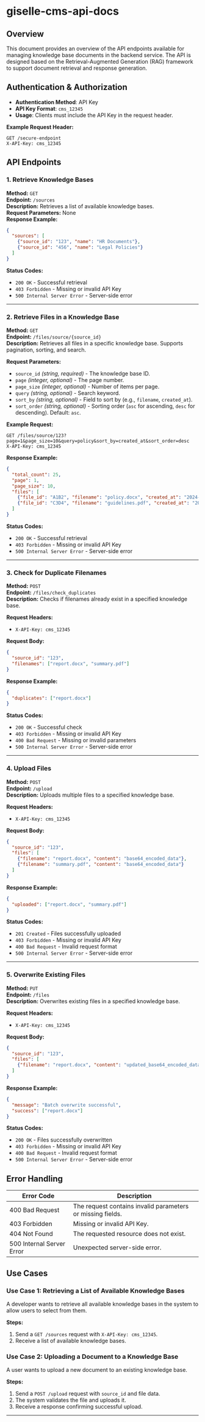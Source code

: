 # giselle-cms-api-docs


## Overview
This document provides an overview of the API endpoints available for managing knowledge base documents in the backend service. The API is designed based on the Retrieval-Augmented Generation (RAG) framework to support document retrieval and response generation.

## Authentication & Authorization
- **Authentication Method**: API Key
- **API Key Format**: `cms_12345`
- **Usage**: Clients must include the API Key in the request header.

**Example Request Header:**
```http
GET /secure-endpoint
X-API-Key: cms_12345
```

## API Endpoints

### 1. Retrieve Knowledge Bases
**Method:** `GET`  
**Endpoint:** `/sources`  
**Description:** Retrieves a list of available knowledge bases.  
**Request Parameters:** None  
**Response Example:**
```json
{
  "sources": [
    {"source_id": "123", "name": "HR Documents"},
    {"source_id": "456", "name": "Legal Policies"}
  ]
}
```
**Status Codes:**  
- `200 OK` - Successful retrieval
- `403 Forbidden` - Missing or invalid API Key
- `500 Internal Server Error` - Server-side error

---

### 2. Retrieve Files in a Knowledge Base
**Method:** `GET`  
**Endpoint:** `/files/source/{source_id}`  
**Description:** Retrieves all files in a specific knowledge base. Supports pagination, sorting, and search.

**Request Parameters:**
- `source_id` *(string, required)* - The knowledge base ID.
- `page` *(integer, optional)* - The page number.
- `page_size` *(integer, optional)* - Number of items per page.
- `query` *(string, optional)* - Search keyword.
- `sort_by` *(string, optional)* - Field to sort by (e.g., `filename`, `created_at`).
- `sort_order` *(string, optional)* - Sorting order (`asc` for ascending, `desc` for descending). Default: `asc`.

**Example Request:**
```
GET /files/source/123?page=1&page_size=10&query=policy&sort_by=created_at&sort_order=desc
X-API-Key: cms_12345
```

**Response Example:**
```json
{
  "total_count": 25,
  "page": 1,
  "page_size": 10,
  "files": [
    {"file_id": "A1B2", "filename": "policy.docx", "created_at": "2024-02-20T12:34:56Z"},
    {"file_id": "C3D4", "filename": "guidelines.pdf", "created_at": "2024-01-15T08:00:00Z"}
  ]
}
```
**Status Codes:**  
- `200 OK` - Successful retrieval
- `403 Forbidden` - Missing or invalid API Key
- `500 Internal Server Error` - Server-side error

---

### 3. Check for Duplicate Filenames
**Method:** `POST`  
**Endpoint:** `/files/check_duplicates`  
**Description:** Checks if filenames already exist in a specified knowledge base.

**Request Headers:**
- `X-API-Key: cms_12345`

**Request Body:**
```json
{
  "source_id": "123",
  "filenames": ["report.docx", "summary.pdf"]
}
```

**Response Example:**
```json
{
  "duplicates": ["report.docx"]
}
```
**Status Codes:**  
- `200 OK` - Successful check
- `403 Forbidden` - Missing or invalid API Key
- `400 Bad Request` - Missing or invalid parameters
- `500 Internal Server Error` - Server-side error

---

### 4. Upload Files
**Method:** `POST`  
**Endpoint:** `/upload`  
**Description:** Uploads multiple files to a specified knowledge base.

**Request Headers:**
- `X-API-Key: cms_12345`

**Request Body:**
```json
{
  "source_id": "123",
  "files": [
    {"filename": "report.docx", "content": "base64_encoded_data"},
    {"filename": "summary.pdf", "content": "base64_encoded_data"}
  ]
}
```

**Response Example:**
```json
{
  "uploaded": ["report.docx", "summary.pdf"]
}
```
**Status Codes:**  
- `201 Created` - Files successfully uploaded
- `403 Forbidden` - Missing or invalid API Key
- `400 Bad Request` - Invalid request format
- `500 Internal Server Error` - Server-side error

---

### 5. Overwrite Existing Files
**Method:** `PUT`  
**Endpoint:** `/files`  
**Description:** Overwrites existing files in a specified knowledge base.

**Request Headers:**
- `X-API-Key: cms_12345`

**Request Body:**
```json
{
  "source_id": "123",
  "files": [
    {"filename": "report.docx", "content": "updated_base64_encoded_data"}
  ]
}
```

**Response Example:**
```json
{
  "message": "Batch overwrite successful",
  "success": ["report.docx"]
}
```
**Status Codes:**  
- `200 OK` - Files successfully overwritten
- `403 Forbidden` - Missing or invalid API Key
- `400 Bad Request` - Invalid request format
- `500 Internal Server Error` - Server-side error

## Error Handling
| Error Code | Description |
|------------|-------------|
| 400 Bad Request | The request contains invalid parameters or missing fields. |
| 403 Forbidden | Missing or invalid API Key. |
| 404 Not Found | The requested resource does not exist. |
| 500 Internal Server Error | Unexpected server-side error. |

## Use Cases
### Use Case 1: Retrieving a List of Available Knowledge Bases
A developer wants to retrieve all available knowledge bases in the system to allow users to select from them.

**Steps:**
1. Send a `GET /sources` request with `X-API-Key: cms_12345`.
2. Receive a list of available knowledge bases.

### Use Case 2: Uploading a Document to a Knowledge Base
A user wants to upload a new document to an existing knowledge base.

**Steps:**
1. Send a `POST /upload` request with `source_id` and file data.
2. The system validates the file and uploads it.
3. Receive a response confirming successful upload.

---

